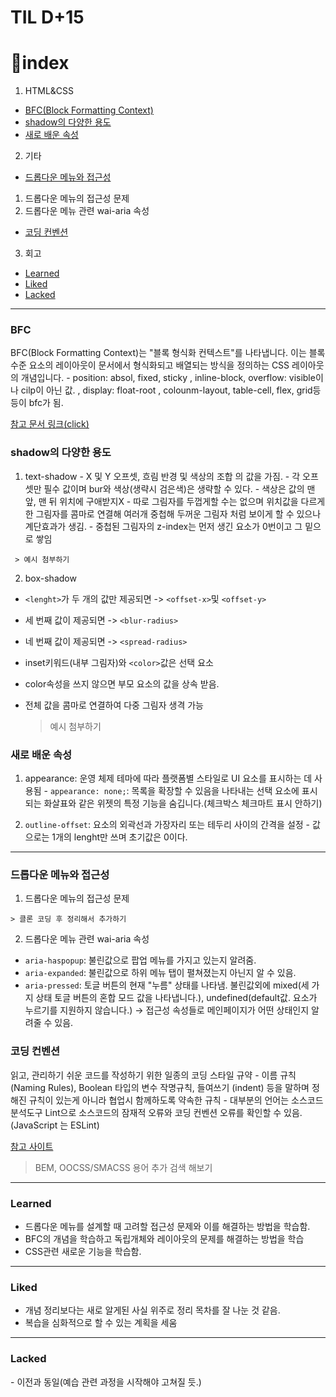 <style>a{color: inherit;}</style>

TIL D+15
=========

# 📌index

1. HTML&CSS

 - <a href="#1-1">BFC(Block Formatting Context)</a>
 - <a href="#1-1">shadow의 다양한 용도</a>
 - <a href="#1-1">새로 배운 속성</a>

2. 기타

 - <a href="#2-1">드롭다운 메뉴와 접근성</a>
  1. 드롭다운 메뉴의 접근성 문제
  2. 드롭다운 메뉴 관련 wai-aria 속성
 - <a href="#2-1">코딩 컨벤션</a>

3. 회고

 - <a href="#3-1">Learned</a>
 - <a href="#3-2">Liked</a>
 - <a href="#3-3">Lacked</a>

  <hr>

  <h3 id="1-1">BFC</h3>
  BFC(Block Formatting Context)는 "블록 형식화 컨텍스트"를 나타냅니다. 이는 블록 수준 요소의 레이아웃이 문서에서 형식화되고 배열되는 방식을 정의하는 CSS 레이아웃의 개념입니다. 
  - position: absol, fixed, sticky , inline-block, overflow: visible이나 cilp이 아닌 값. , display: float-root , colounm-layout, table-cell, flex, grid등등이 bfc가 됨.

[참고 문서 링크(click)](https://developer.mozilla.org/ko/docs/Web/CSS/CSS_flow_layout/Introduction_to_formatting_contexts)

  <h3 id="1-1">shadow의 다양한 용도</h3>

   1.  text-shadow
    -  X 및 Y 오프셋, 흐림 반경 및 색상의 조합 의 값을 가짐.
    -  각 오프셋만 필수 값이며 bur와 색상(생략시 검은색)은 생략할 수 있다.
    -   색상은 값의 맨 앞, 맨 뒤 위치에 구애받지X
    -   따로 그림자를 두껍게할 수는 없으며 위치값을 다르게한 그림자를 콤마로 연결해 여러개 중첩해 두꺼운 그림자 처럼 보이게 할 수 있으나 계단효과가 생김.
    -   중첩된 그림자의 z-index는 먼저 생긴 요소가 0번이고 그 밑으로 쌓임

     > 예시 첨부하기

   2.  box-shadow
   - `<lenght>`가 두 개의 값만 제공되면 -> `<offset-x>`및 `<offset-y> `
   - 세 번째 값이 제공되면 -> `<blur-radius>`
   - 네 번째 값이 제공되면 -> `<spread-radius>`
   - inset키워드(내부 그림자)와 `<color>`값은 선택 요소
   - color속성을 쓰지 않으면 부모 요소의 값을 상속 받음.
   - 전체 값을 콤마로 연결하여 다중 그림자 생격 가능
  
     > 예시 첨부하기

  <h3 id="1-1">새로 배운 속성</h3>

  1. appearance:  운영 체제 테마에 따라 플랫폼별 스타일로 UI 요소를 표시하는 데 사용됨
    - `appearance: none;`: 목록을 확장할 수 있음을 나타내는 선택 요소에 표시되는 화살표와 같은 위젯의 특정 기능을 숨깁니다.(체크박스 체크마트 표시 안하기)

  2. `outline-offset`: 요소의 외곽선과 가장자리 또는 테두리 사이의 간격을 설정
    - 값으로는 1개의 lenght만 쓰며 초기값은 0이다.


  <hr>

  <h3 id="2-1">드롭다운 메뉴와 접근성</h3>

  1. 드롭다운 메뉴의 접근성 문제

    > 클론 코딩 후 정리해서 추가하기

  2. 드롭다운 메뉴 관련 wai-aria 속성
  - `aria-haspopup`: 불린값으로 팝업 메뉴를 가지고 있는지 알려줌.
  - `aria-expanded`: 불린값으로 하위 메뉴 탭이 펼쳐졌는지 아닌지 알 수 있음.
  - `aria-pressed`: 토글 버튼의 ​​현재 "누름" 상태를 나타냄. 불린값외에 mixed(세 가지 상태 토글 버튼의 ​​혼합 모드 값을 나타냅니다.), undefined(default값. 요소가 누르기를 지원하지 않습니다.)
    -> 접근성 속성들로 메인페이지가 어떤 상태인지 알려줄 수 있음.

  <h3 id="2-1">코딩 컨벤션</h3>
  읽고, 관리하기 쉬운 코드를 작성하기 위한 일종의 코딩 스타일 규약
  - 이름 규칙(Naming Rules), Boolean 타입의 변수 작명규칙, 들여쓰기 (indent) 등을 말하며 정해진 규칙이 있는게 아니라 협업시 함께하도록 약속한 규칙
  - 대부분의 언어는 소스코드 분석도구 Lint으로 소스코드의 잠재적 오류와 코딩 컨벤션 오류를 확인할 수 있음.(JavaScript 는 ESLint)
  
[참고 사이트](https://velog.io/@rex/%EC%BD%94%EB%93%9C-%EC%9E%91%EC%84%B1-%EA%B7%9C%EC%B9%99%EB%93%A4-Coding-Conventions)

> BEM, OOCSS/SMACSS 용어 추가 검색 해보기

  <hr>

 <h3 id="3-1">Learned</h3> 

 - 드롭다운 메뉴를 설계할 때 고려할 접근성 문제와 이를 해결하는 방법을 학습함.
 - BFC의 개념을 학습하고 독립개체와 레이아웃의 문제를 해결하는 방법을 학습
 - CSS관련 새로운 기능을 학습함.
   
  ***

 <h3 id="3-2">Liked</h3>

 - 개념 정리보다는 새로 알게된 사실 위주로 정리 목차를 잘 나눈 것 같음.
 - 복습을 심화적으로 할 수 있는 계획을 세움

  ***

 <h3 id="3-3">Lacked</h3>
 - 이전과 동일(예습 관련 과정을 시작해야 고쳐질 듯.)
